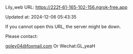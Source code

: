 Lily_web URL: https://222f-61-165-102-156.ngrok-free.app

Updated at: 2024-12-06 05:43:35

If you cannot open this URL, the server might be down.

Please contact: 

goley04@foxmail.com Or Wechat:GL_yeaH